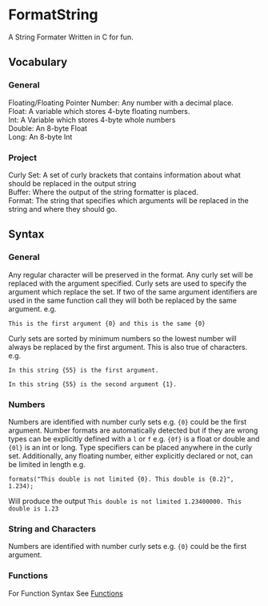 # FormatString

A String Formater Written in C for fun. 

## Vocabulary
### General
Floating/Floating Pointer Number: Any number with a decimal place. <br>
Float: A variable which stores 4-byte floating numbers. <br>
Int: A Variable which stores 4-byte whole numbers <br>
Double: An 8-byte Float <br>
Long: An 8-byte Int <br>


### Project
Curly Set: A set of curly brackets that contains information about what should be replaced in the output string <br>
Buffer: Where the output of the string formatter is placed. <br>
Format: The string that specifies which arguments will be replaced in the string and where they should go. <br>



## Syntax 

### General
Any regular character will be preserved in the format. Any curly set will be replaced with the argument specified. 
Curly sets are used to specify the argument which replace the set. If two of the same
argument identifiers are used in the same function call they will both be replaced by the same argument.
e.g.
```
This is the first argument {0} and this is the same {0}
```
Curly sets are sorted by minimum numbers so the lowest number will always be replaced by the first argument.
This is also true of characters. e.g. 
```
In this string {55} is the first argument.
```
```
In this string {55} is the second argument {1}.
```

### Numbers
Numbers are identified with number curly sets e.g. `{0}` could be the first argument. 
Number formats are automatically detected but if they are wrong types can be explicitly
defined with a `l` or `f` e.g. `{0f}` is a float or double and `{0l}` is an int or long. Type specifiers can 
be placed anywhere in the curly set. Additionally, any floating number, either explicitly declared or not, 
can be limited in length e.g. 
```
formats("This double is not limited {0}. This double is {0.2}", 1.234);
```
Will produce the output `This double is not limited 1.23400000. This double is 1.23`

### String and Characters
Numbers are identified with number curly sets e.g. `{0}` could be the first argument.

### Functions
For Function Syntax See [Functions](https://github.com/mossx-dev/FormatString/wiki/Functions)



